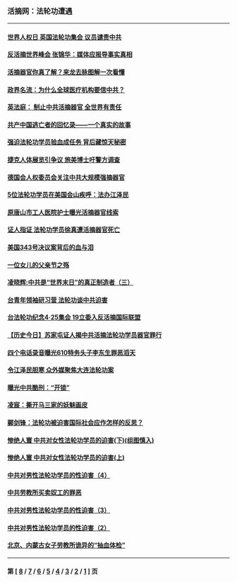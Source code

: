 ### 活摘网：法轮功遭遇
---
#### [世界人权日 英国法轮功集会 议员谴责中共](../../pages/nf5881/n13431763.md?05190430) 
#### [反活摘世界峰会 张锦华：媒体应报导事实真相](../../pages/nf5881/n13278502.md?05190430) 
#### [活摘器官你真了解？来龙去脉图解一次看懂](../../pages/nf5881/n13013820.md?05190430) 
#### [政界名流：为什么全球医疗机构要信中共？](../../pages/nf5881/n11945479.md?05190430) 
#### [英法庭： 制止中共活摘器官 全世界有责任](../../pages/nf5881/n11330691.md?05190430) 
#### [共产中国逃亡者的回忆录——一个真实的故事](../../pages/nf5881/n10918649.md?05190430) 
#### [强迫法轮功学员验血成任务 背后藏惊天秘密](../../pages/nf5881/n4252384.md?05190430) 
#### [捷克人体展览引争议 旅美博士吁警方调查](../../pages/nf5881/n9429187.md?05190430) 
#### [德国会人权委员会关注中共大规模强摘器官](../../pages/nf5881/n8418950.md?05190430) 
#### [5位法轮功学员在美国会山疾呼：法办江泽民](../../pages/nf5881/n8101519.md?05190430) 
#### [原唐山市工人医院护士曝光活摘器官线索](../../pages/nf5881/n8076384.md?05190430) 
#### [证人指证 法轮功学员徐真遭活摘器官死亡](../../pages/nf5881/n8042467.md?05190430) 
#### [美国343号决议案背后的血与泪](../../pages/nf5881/n8020684.md?05190430) 
#### [一位女儿的父亲节之殇](../../pages/nf5881/n8014122.md?05190430) 
#### [凌晓辉:中共是“世界末日”的真正制造者（三）](../../pages/nf5881/n4210333.md?05190430) 
#### [台青年领袖研习营 法轮功谈中共迫害](../../pages/nf5881/n4141857.md?05190430) 
#### [台法轮功纪念4‧25集会 19立委入反活摘国际联盟](../../pages/nf5881/n4141821.md?05190430) 
#### [【历史今日】苏家屯证人揭中共活摘法轮功学员器官罪行](../../pages/nf5881/n4135912.md?05190430) 
#### [四个电话录音曝光610特务头子李东生罪恶滔天](../../pages/nf5881/n4040060.md?05190430) 
#### [令江泽民胆寒 众外媒聚焦大连法轮功案](../../pages/nf5881/n3932671.md?05190430) 
#### [曝光中共酷刑：“开锁”](../../pages/nf5881/n3889373.md?05190430) 
#### [凌宸：撕开马三家的妖魅画皮](../../pages/nf5881/n3849369.md?05190430) 
#### [郦剑锋：法轮功被迫害国际社会应作怎样的反思？](../../pages/nf5881/n3824560.md?05190430) 
#### [惨绝人寰 中共对女性法轮功学员的迫害(下)(组图慎入)](../../pages/nf5881/n3816285.md?05190430) 
#### [惨绝人寰 中共对女性法轮功学员的迫害(上)](../../pages/nf5881/n3815374.md?05190430) 
#### [中共对男性法轮功学员的性迫害（4）](../../pages/nf5881/n3769144.md?05190430) 
#### [中共劳教所买卖奴工的罪恶](../../pages/nf5881/n3769378.md?05190430) 
#### [中共对男性法轮功学员的性迫害（3）](../../pages/nf5881/n3768231.md?05190430) 
#### [中共对男性法轮功学员的性迫害（2）](../../pages/nf5881/n3767211.md?05190430) 
#### [北京、内蒙古女子劳教所诡异的“抽血体检”](../../pages/nf5881/n3753158.md?05190430) 

---
#### 第 [ [8](./8.md?05190430) / [7](./7.md?05190430) / [6](./6.md?05190430) / [5](./5.md?05190430) / [4](./4.md?05190430) / [3](./3.md?05190430) / [2](./2.md?05190430) / [1](./1.md?05190430) ] 页

